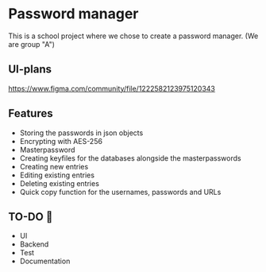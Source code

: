 # Password manager

This is a school project where we chose to create a password manager.
(We are group "A")

## UI-plans
https://www.figma.com/community/file/1222582123975120343

## Features
- Storing the passwords in json objects
- Encrypting with AES-256
- Masterpassword
- Creating keyfiles for the databases alongside the masterpasswords
- Creating new entries
- Editing existing entries
- Deleting existing entries
- Quick copy function for the usernames, passwords and URLs

## TO-DO 👀
- UI
- Backend
- Test
- Documentation
